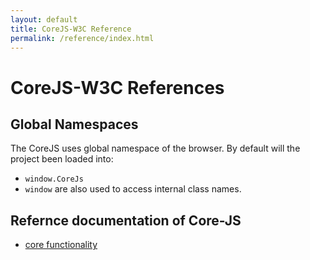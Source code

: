 ```yaml
---
layout: default
title: CoreJS-W3C Reference
permalink: /reference/index.html
---
```


# CoreJS-W3C References

## Global Namespaces
The CoreJS uses global namespace of the browser. By default will
the project been loaded into:

* `window.CoreJs`
* `window` are also used to access internal class names.

## Refernce documentation of Core-JS

* [core functionality](reference/core.html)